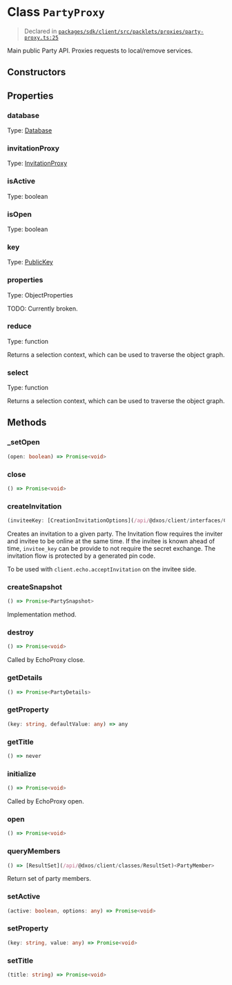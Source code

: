 # Class `PartyProxy`
> Declared in [`packages/sdk/client/src/packlets/proxies/party-proxy.ts:25`](https://github.com/dxos/protocols/blob/main/packages/sdk/client/src/packlets/proxies/party-proxy.ts#L25)


Main public Party API.
Proxies requests to local/remove services.

## Constructors


## Properties
### database
Type: [Database](/api/@dxos/client/classes/Database)
### invitationProxy
Type: [InvitationProxy](/api/@dxos/client/classes/InvitationProxy)
### isActive
Type: boolean
### isOpen
Type: boolean
### key
Type: [PublicKey](/api/@dxos/client/classes/PublicKey)
### properties
Type: ObjectProperties

TODO: Currently broken.
### reduce
Type: function

Returns a selection context, which can be used to traverse the object graph.
### select
Type: function

Returns a selection context, which can be used to traverse the object graph.

## Methods
### _setOpen
```ts
(open: boolean) => Promise<void>
```
### close
```ts
() => Promise<void>
```
### createInvitation
```ts
(inviteeKey: [CreationInvitationOptions](/api/@dxos/client/interfaces/CreationInvitationOptions)) => Promise<[InvitationRequest](/api/@dxos/client/classes/InvitationRequest)>
```
Creates an invitation to a given party.
The Invitation flow requires the inviter and invitee to be online at the same time.
If the invitee is known ahead of time,  `invitee_key`  can be provide to not require the secret exchange.
The invitation flow is protected by a generated pin code.

To be used with  `client.echo.acceptInvitation`  on the invitee side.
### createSnapshot
```ts
() => Promise<PartySnapshot>
```
Implementation method.
### destroy
```ts
() => Promise<void>
```
Called by EchoProxy close.
### getDetails
```ts
() => Promise<PartyDetails>
```
### getProperty
```ts
(key: string, defaultValue: any) => any
```
### getTitle
```ts
() => never
```
### initialize
```ts
() => Promise<void>
```
Called by EchoProxy open.
### open
```ts
() => Promise<void>
```
### queryMembers
```ts
() => [ResultSet](/api/@dxos/client/classes/ResultSet)<PartyMember>
```
Return set of party members.
### setActive
```ts
(active: boolean, options: any) => Promise<void>
```
### setProperty
```ts
(key: string, value: any) => Promise<void>
```
### setTitle
```ts
(title: string) => Promise<void>
```